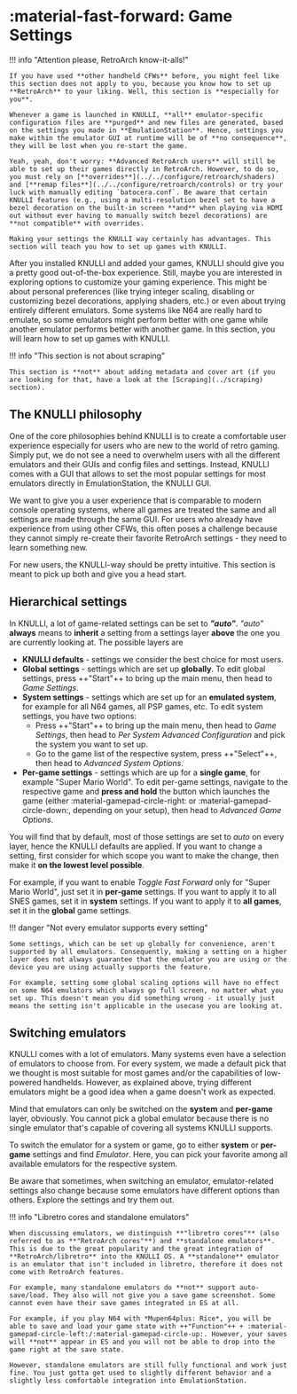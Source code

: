 # :material-fast-forward: Game Settings

!!! info "Attention please, RetroArch know-it-alls!"

    If you have used **other handheld CFWs** before, you might feel like this section does not apply to you, because you know how to set up **RetroArch** to your liking. Well, this section is **especially for you**.

    Whenever a game is launched in KNULLI, **all** emulator-specific configuration files are **purged** and new files are generated, based on the settings you made in **EmulationStation**. Hence, settings you make within the emulator GUI at runtime will be of **no consequence**, they will be lost when you re-start the game.

    Yeah, yeah, don't worry: **Advanced RetroArch users** will still be able to set up their games directly in RetroArch. However, to do so, you must rely on [**overrides**](../../configure/retroarch/shaders) and [**remap files**](../../configure/retroarch/controls) or try your luck with manually editing `batocera.conf`. Be aware that certain KNULLI features (e.g., using a multi-resolution bezel set to have a bezel decoration on the built-in screen **and** when playing via HDMI out without ever having to manually switch bezel decorations) are **not compatible** with overrides.

    Making your settings the KNULLI way certainly has advantages. This section will teach you how to set up games with KNULLI.

After you installed KNULLI and added your games, KNULLI should give you a pretty good out-of-the-box experience. Still, maybe you are interested in exploring options to customize your gaming experience. This might be about personal preferences (like trying integer scaling, disabling or customizing bezel decorations, applying shaders, etc.) or even about trying entirely different emulators. Some systems like N64 are really hard to emulate, so some emulators might perform better with one game while another emulator performs better with another game. In this section, you will learn how to set up games with KNULLI.

!!! info "This section is not about scraping"

    This section is **not** about adding metadata and cover art (if you are looking for that, have a look at the [Scraping](../scraping) section).

## The KNULLI philosophy

One of the core philosophies behind KNULLI is to create a comfortable user experience especially for users who are new to the world of retro gaming. Simply put, we do not see a need to overwhelm users with all the different emulators and their GUIs and config files and settings. Instead, KNULLI comes with a GUI that allows to set the most popular settings for most emulators directly in EmulationStation, the KNULLI GUI.

We want to give you a user experience that is comparable to modern console operating systems, where all games are treated the same and all settings are made through the same GUI. For users who already have experience from using other CFWs, this often poses a challenge because they cannot simply re-create their favorite RetroArch settings - they need to learn something new.

For new users, the KNULLI-way should be pretty intuitive. This section is meant to pick up both and give you a head start.

## Hierarchical settings

In KNULLI, a lot of game-related settings can be set to ***"auto"***. *"auto"* **always** means to **inherit** a setting from a settings layer **above** the one you are currently looking at. The possible layers are

* **KNULLI defaults** - settings we consider the best choice for most users.
* **Global settings** - settings which are set up **globally**. To edit global settings, press ++"Start"++ to bring up the main menu, then head to *Game Settings*.
* **System settings** - settings which are set up for an **emulated system**, for example for all N64 games, all PSP games, etc. To edit system settings, you have two options:
    * Press ++"Start"++ to bring up the main menu, then head to *Game Settings*, then head to *Per System Advanced Configuration* and pick the system you want to set up.
    * Go to the game list of the respective system, press ++"Select"++, then head to *Advanced System Options*.
* **Per-game settings** - settings which are up for a **single game**, for example "Super Mario World". To edit per-game settings, navigate to the respective game and **press and hold** the button which launches the game (either :material-gamepad-circle-right: or :material-gamepad-circle-down:, depending on your setup), then head to *Advanced Game Options*.

You will find that by default, most of those settings are set to *auto* on every layer, hence the KNULLI defaults are applied. If you want to change a setting, first consider for which scope you want to make the change, then make it **on the lowest level possible**.

For example, if you want to enable *Toggle Fast Forward* only for "Super Mario World", just set it in **per-game** settings. If you want to apply it to all SNES games, set it in **system** settings. If you want to apply it to **all games**, set it in the **global** game settings.

!!! danger "Not every emulator supports every setting"

    Some settings, which can be set up globally for convenience, aren't supported by all emulators. Consequently, making a setting on a higher layer does not always guarantee that the emulator you are using or the device you are using actually supports the feature.

    For example, setting some global scaling options will have no effect on some N64 emulators which always go full screen, no matter what you set up. This doesn't mean you did something wrong - it usually just means the setting isn't applicable in the usecase you are looking at.

## Switching emulators

KNULLI comes with a lot of emulators. Many systems even have a selection of emulators to choose from. For every system, we made a default pick that we thought is most suitable for most games and/or the capabilities of low-powered handhelds. However, as explained above, trying different emulators might be a good idea when a game doesn't work as expected.

Mind that emulators can only be switched on the **system** and **per-game** layer, obviously. You cannot pick a global emulator because there is no single emulator that's capable of covering all systems KNULLI supports.

To switch the emulator for a system or game, go to either **system** or **per-game** settings and find *Emulator*. Here, you can pick your favorite among all available emulators for the respective system.

Be aware that sometimes, when switching an emulator, emulator-related settings also change because some emulators have different options than others. Explore the settings and try them out.

!!! info "Libretro cores and standalone emulators"

    When discussing emulators, we distinguish **"libretro cores"** (also referred to as **"RetroArch cores"**) and **standalone emulators**. This is due to the great popularity and the great integration of **RetroArch/libretro** into the KNULLI OS. A **standalone** emulator is an emulator that isn't included in libretro, therefore it does not come with RetroArch features.

    For example, many standalone emulators do **not** support auto-save/load. They also will not give you a save game screenshot. Some cannot even have their save games integrated in ES at all.

    For example, if you play N64 with *Mupen64plus: Rice*, you will be able to save and load your game state with ++"Function"++ + :material-gamepad-circle-left:/:material-gamepad-circle-up:. However, your saves will **not** appear in ES and you will not be able to drop into the game right at the save state.

    However, standalone emulators are still fully functional and work just fine. You just gotta get used to slightly different behavior and a slightly less comfortable integration into EmulationStation.

